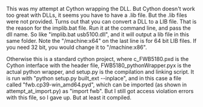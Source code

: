 This was my attempt at Cython wrapping the DLL. But Cython doesn't work too great with DLLs, it seems you have to have a .lib file. But the .lib files were not provided. Turns out that you can convert a DLL to a LIB file. That is the reason for the implib.bat file. Run it at the command line, and pass the dll name. So like "implib.bat usb5100.dll", and it will output a lib file in this same folder. Note the "/machine:x64" on the last line is for 64 bit LIB files. If you need 32 bit, you would change it to "/machine:x86".

Otherwise this is a standard cython project, where c_FWB5180.pxd is the Cython interface with the header file, FWB5180_pythonWrapper.pyx is the actual python wrapper, and setup.py is the compilation and linking script. It is run with "python setup.py built_ext --inplace", and in this case a file called "fwb.cp39-win_amd64.pyd", which can be imported (as shown in attempt_at_import.py) as "import fwb". But I still got access violation errors with this file, so I gave up. But at least it compiled.